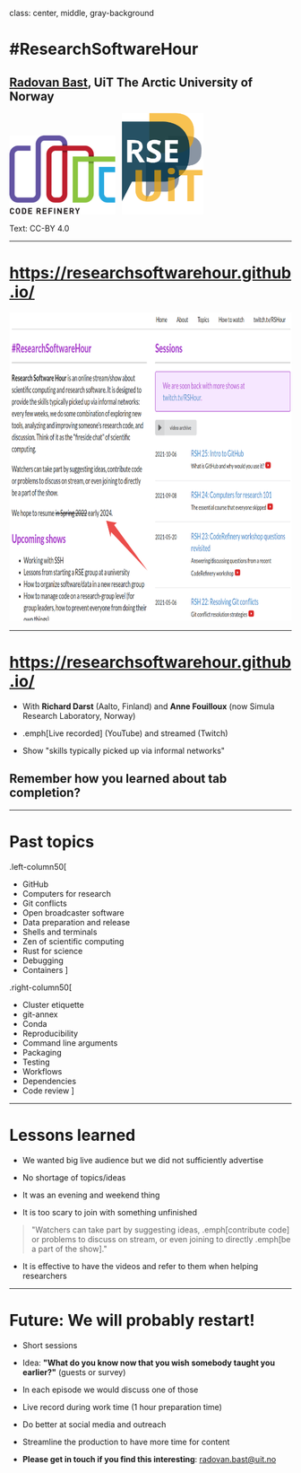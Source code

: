 class: center, middle, gray-background

# #ResearchSoftwareHour

## [Radovan Bast](https://fosstodon.org/@radovan), UiT The Arctic University of Norway

<img src="img/coderefinery.png" style="height: 140px;"/>
&nbsp;
<img src="img/rse-logo.png" style="height: 180px;"/>

Text: CC-BY 4.0

---

# https://researchsoftwarehour.github.io/

<img src="img/rsh-screenshot.png"
     alt="Screenshot of the project website with a description and list of sessions"
     style="height: 550px;"/>

---

# https://researchsoftwarehour.github.io/

- With **Richard Darst** (Aalto, Finland) and **Anne Fouilloux** (now Simula Research Laboratory, Norway)

- .emph[Live recorded] (YouTube) and streamed (Twitch)

- Show "skills typically picked up via informal networks"

## Remember how you learned about tab completion?

---

# Past topics

.left-column50[
- GitHub
- Computers for research
- Git conflicts
- Open broadcaster software
- Data preparation and release
- Shells and terminals
- Zen of scientific computing
- Rust for science
- Debugging
- Containers
]

.right-column50[
- Cluster etiquette
- git-annex
- Conda
- Reproducibility
- Command line arguments
- Packaging
- Testing
- Workflows
- Dependencies
- Code review
]

---

# Lessons learned

- We wanted big live audience but we did not sufficiently advertise

- No shortage of topics/ideas

- It was an evening and weekend thing

- It is too scary to join with something unfinished
> "Watchers can take part by suggesting ideas, .emph[contribute code] or problems
> to discuss on stream, or even joining to directly .emph[be a part of the show]."

- It is effective to have the videos and refer to them when helping
  researchers

---

# Future: We will probably restart!

- Short sessions

- Idea: **"What do you know now that you wish somebody taught you earlier?"** (guests or survey)

- In each episode we would discuss one of those

- Live record during work time (1 hour preparation time)

- Do better at social media and outreach

- Streamline the production to have more time for content

- **Please get in touch if you find this interesting**: <radovan.bast@uit.no>

